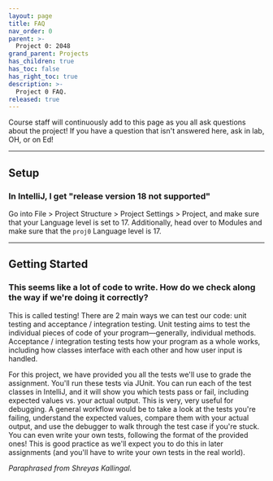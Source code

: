 ```yaml
---
layout: page
title: FAQ
nav_order: 0
parent: >-
  Project 0: 2048
grand_parent: Projects
has_children: true
has_toc: false
has_right_toc: true
description: >-
  Project 0 FAQ.
released: true
---
```


Course staff will continuously add to this page as you all ask questions about the project! If you have a question that
isn't answered here, ask in lab, OH, or on Ed!

---

## Setup

### In IntelliJ, I get "release version 18 not supported"

Go into File > Project Structure > Project Settings > Project, and make sure that your Language level is set to 17.
Additionally, head over to Modules and make sure that the `proj0` Language level is 17.

---

## Getting Started

### This seems like a lot of code to write. How do we check along the way if we're doing it correctly?

This is called testing! There are 2 main ways we can test our code: unit testing and acceptance / integration testing.
Unit testing aims to test the individual pieces of code of your program—generally, individual methods. Acceptance /
integration testing tests how your program as a whole works, including how classes interface with each other and how
user input is handled.

For this project, we have provided you all the tests
we'll use to grade the assignment. You'll run these tests via JUnit. You can run each of the test classes in IntelliJ,
and it will show you which tests pass or fail, including expected values vs. your actual output. This is very, very
useful for debugging. A general workflow would be to take a look at the tests you're failing, understand the expected
values, compare them with your actual output, and use the debugger to walk through the test case if you're stuck. You
can even write your own tests, following the format of the provided ones! This is good practice as we'll expect you to
do this in later assignments (and you'll have to write your own tests in the real world). 

<cite>Paraphrased from Shreyas Kallingal.</cite>

<!-- ---

## `TestAtLeastOneMoveExists`

### I pass everything in `TestAtLeastOneMoveExists` except for `testAnyDir`. If my code works for each direction, why would it break for any direction?

In this test, the relevant moves are on the border (specifically, the upper-right corner). If you are looping over the
coordinates in the board, make sure that you are considering _every possible comparison_. For example, your boundary
condition in the for loop may be off by one.

---

## `tilt`

### I don't know how to get started on `tilt`.

Please watch [Josh's intro video to this method](https://youtu.be/abFbbK1QY2k)! However, the methods in the intro video might be different that current skeleton code since a lot changed.


 -->
